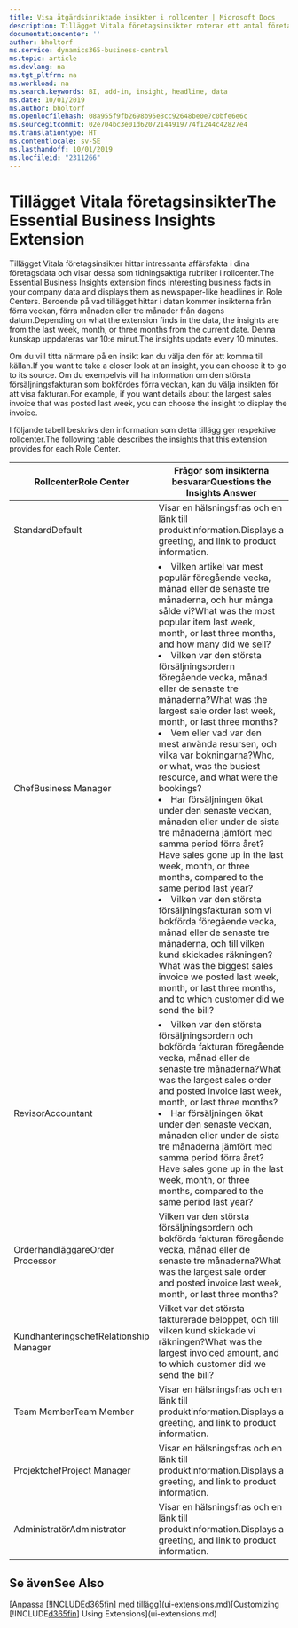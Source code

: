 ```yaml
---
title: Visa åtgärdsinriktade insikter i rollcenter | Microsoft Docs
description: Tillägget Vitala företagsinsikter roterar ett antal företagsinsikter om rollcenter.
documentationcenter: ''
author: bholtorf
ms.service: dynamics365-business-central
ms.topic: article
ms.devlang: na
ms.tgt_pltfrm: na
ms.workload: na
ms.search.keywords: BI, add-in, insight, headline, data
ms.date: 10/01/2019
ms.author: bholtorf
ms.openlocfilehash: 08a955f9fb2698b95e8cc92648be0e7c0bfe6e6c
ms.sourcegitcommit: 02e704bc3e01d62072144919774f1244c42827e4
ms.translationtype: HT
ms.contentlocale: sv-SE
ms.lasthandoff: 10/01/2019
ms.locfileid: "2311266"
---
```

# <a name="the-essential-business-insights-extension"></a><span data-ttu-id="4b6a1-103">Tillägget Vitala företagsinsikter</span><span class="sxs-lookup"><span data-stu-id="4b6a1-103">The Essential Business Insights Extension</span></span>
<span data-ttu-id="4b6a1-104">Tillägget Vitala företagsinsikter hittar intressanta affärsfakta i dina företagsdata och visar dessa som tidningsaktiga rubriker i rollcenter.</span><span class="sxs-lookup"><span data-stu-id="4b6a1-104">The Essential Business Insights extension finds interesting business facts in your company data and displays them as newspaper-like headlines in Role Centers.</span></span> <span data-ttu-id="4b6a1-105">Beroende på vad tillägget hittar i datan kommer insikterna från förra veckan, förra månaden eller tre månader från dagens datum.</span><span class="sxs-lookup"><span data-stu-id="4b6a1-105">Depending on what the extension finds in the data, the insights are from the last week, month, or three months from the current date.</span></span> <span data-ttu-id="4b6a1-106">Denna kunskap uppdateras var 10:e minut.</span><span class="sxs-lookup"><span data-stu-id="4b6a1-106">The insights update every 10 minutes.</span></span>  

<span data-ttu-id="4b6a1-107">Om du vill titta närmare på en insikt kan du välja den för att komma till källan.</span><span class="sxs-lookup"><span data-stu-id="4b6a1-107">If you want to take a closer look at an insight, you can choose it to go to its source.</span></span> <span data-ttu-id="4b6a1-108">Om du exempelvis vill ha information om den största försäljningsfakturan som bokfördes förra veckan, kan du välja insikten för att visa fakturan.</span><span class="sxs-lookup"><span data-stu-id="4b6a1-108">For example, if you want details about the largest sales invoice that was posted last week, you can choose the insight to display the invoice.</span></span>

<span data-ttu-id="4b6a1-109">I följande tabell beskrivs den information som detta tillägg ger respektive rollcenter.</span><span class="sxs-lookup"><span data-stu-id="4b6a1-109">The following table describes the insights that this extension provides for each Role Center.</span></span>

|<span data-ttu-id="4b6a1-110">Rollcenter</span><span class="sxs-lookup"><span data-stu-id="4b6a1-110">Role Center</span></span>|<span data-ttu-id="4b6a1-111">Frågor som insikterna besvarar</span><span class="sxs-lookup"><span data-stu-id="4b6a1-111">Questions the Insights Answer</span></span>|
|----|-----|
|<span data-ttu-id="4b6a1-112">Standard</span><span class="sxs-lookup"><span data-stu-id="4b6a1-112">Default</span></span>|<span data-ttu-id="4b6a1-113">Visar en hälsningsfras och en länk till produktinformation.</span><span class="sxs-lookup"><span data-stu-id="4b6a1-113">Displays a greeting, and link to product information.</span></span>|
|<span data-ttu-id="4b6a1-114">Chef</span><span class="sxs-lookup"><span data-stu-id="4b6a1-114">Business Manager</span></span>|<li> <span data-ttu-id="4b6a1-115">Vilken artikel var mest populär föregående vecka, månad eller de senaste tre månaderna, och hur många sålde vi?</span><span class="sxs-lookup"><span data-stu-id="4b6a1-115">What was the most popular item last week, month, or last three months, and how many did we sell?</span></span><br><li> <span data-ttu-id="4b6a1-116">Vilken var den största försäljningsordern föregående vecka, månad eller de senaste tre månaderna?</span><span class="sxs-lookup"><span data-stu-id="4b6a1-116">What was the largest sale order last week, month, or last three months?</span></span><br><li> <span data-ttu-id="4b6a1-117">Vem eller vad var den mest använda resursen, och vilka var bokningarna?</span><span class="sxs-lookup"><span data-stu-id="4b6a1-117">Who, or what, was the busiest resource, and what were the bookings?</span></span><br><li> <span data-ttu-id="4b6a1-118">Har försäljningen ökat under den senaste veckan, månaden eller under de sista tre månaderna jämfört med samma period förra året?</span><span class="sxs-lookup"><span data-stu-id="4b6a1-118">Have sales gone up in the last week, month, or three months, compared to the same period last year?</span></span><br><li> <span data-ttu-id="4b6a1-119">Vilken var den största försäljningsfakturan som vi bokförda föregående vecka, månad eller de senaste tre månaderna, och till vilken kund skickades räkningen?</span><span class="sxs-lookup"><span data-stu-id="4b6a1-119">What was the biggest sales invoice we posted last week, month, or last three months, and to which customer did we send the bill?</span></span></li> |
|<span data-ttu-id="4b6a1-120">Revisor</span><span class="sxs-lookup"><span data-stu-id="4b6a1-120">Accountant</span></span>|<li> <span data-ttu-id="4b6a1-121">Vilken var den största försäljningsordern och bokförda fakturan föregående vecka, månad eller de senaste tre månaderna?</span><span class="sxs-lookup"><span data-stu-id="4b6a1-121">What was the largest sales order and posted invoice last week, month, or last three months?</span></span><br><li> <span data-ttu-id="4b6a1-122">Har försäljningen ökat under den senaste veckan, månaden eller under de sista tre månaderna jämfört med samma period förra året?</span><span class="sxs-lookup"><span data-stu-id="4b6a1-122">Have sales gone up in the last week, month, or three months, compared to the same period last year?</span></span> |
|<span data-ttu-id="4b6a1-123">Orderhandläggare</span><span class="sxs-lookup"><span data-stu-id="4b6a1-123">Order Processor</span></span>| <span data-ttu-id="4b6a1-124">Vilken var den största försäljningsordern och bokförda fakturan föregående vecka, månad eller de senaste tre månaderna?</span><span class="sxs-lookup"><span data-stu-id="4b6a1-124">What was the largest sale order and posted invoice last week, month, or last three months?</span></span>|
|<span data-ttu-id="4b6a1-125">Kundhanteringschef</span><span class="sxs-lookup"><span data-stu-id="4b6a1-125">Relationship Manager</span></span>| <span data-ttu-id="4b6a1-126">Vilket var det största fakturerade beloppet, och till vilken kund skickade vi räkningen?</span><span class="sxs-lookup"><span data-stu-id="4b6a1-126">What was the largest invoiced amount, and to which customer did we send the bill?</span></span>|
|<span data-ttu-id="4b6a1-127">Team Member</span><span class="sxs-lookup"><span data-stu-id="4b6a1-127">Team Member</span></span>| <span data-ttu-id="4b6a1-128">Visar en hälsningsfras och en länk till produktinformation.</span><span class="sxs-lookup"><span data-stu-id="4b6a1-128">Displays a greeting, and link to product information.</span></span>|
|<span data-ttu-id="4b6a1-129">Projektchef</span><span class="sxs-lookup"><span data-stu-id="4b6a1-129">Project Manager</span></span>| <span data-ttu-id="4b6a1-130">Visar en hälsningsfras och en länk till produktinformation.</span><span class="sxs-lookup"><span data-stu-id="4b6a1-130">Displays a greeting, and link to product information.</span></span>|
|<span data-ttu-id="4b6a1-131">Administratör</span><span class="sxs-lookup"><span data-stu-id="4b6a1-131">Administrator</span></span>| <span data-ttu-id="4b6a1-132">Visar en hälsningsfras och en länk till produktinformation.</span><span class="sxs-lookup"><span data-stu-id="4b6a1-132">Displays a greeting, and link to product information.</span></span>|

## <a name="see-also"></a><span data-ttu-id="4b6a1-133">Se även</span><span class="sxs-lookup"><span data-stu-id="4b6a1-133">See Also</span></span>
<span data-ttu-id="4b6a1-134">[Anpassa [!INCLUDE[d365fin](includes/d365fin_md.md)] med tillägg](ui-extensions.md)</span><span class="sxs-lookup"><span data-stu-id="4b6a1-134">[Customizing [!INCLUDE[d365fin](includes/d365fin_md.md)] Using Extensions](ui-extensions.md)</span></span>
